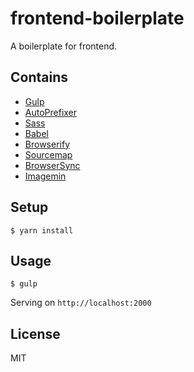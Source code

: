 # frontend-boilerplate
A boilerplate for frontend.

## Contains
* [Gulp](https://github.com/gulpjs/gulp)
* [AutoPrefixer](https://github.com/sindresorhus/gulp-autoprefixer)
* [Sass](https://github.com/dlmanning/gulp-sass)
* [Babel](https://github.com/babel/babelify)
* [Browserify](https://github.com/substack/node-browserify)
* [Sourcemap](https://github.com/gulp-sourcemaps/gulp-sourcemaps)
* [BrowserSync](https://github.com/BrowserSync/browser-sync)
* [Imagemin](https://github.com/sindresorhus/gulp-imagemin)

## Setup

```
$ yarn install
```

## Usage

```
$ gulp
```
Serving on `http://localhost:2000`

## License
MIT
